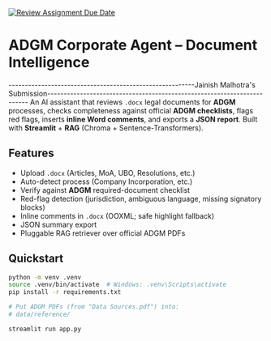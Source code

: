 [![Review Assignment Due Date](https://classroom.github.com/assets/deadline-readme-button-22041afd0340ce965d47ae6ef1cefeee28c7c493a6346c4f15d667ab976d596c.svg)](https://classroom.github.com/a/vgbm4cZ0)
# ADGM Corporate Agent – Document Intelligence

---------------------------------------------------------Jainish Malhotra's Submission------------------------------------------------------------------------
An AI assistant that reviews `.docx` legal documents for **ADGM** processes, checks completeness against official **ADGM checklists**, flags red flags, inserts **inline Word comments**, and exports a **JSON report**. Built with **Streamlit** + **RAG** (Chroma + Sentence-Transformers).

## Features
- Upload `.docx` (Articles, MoA, UBO, Resolutions, etc.)
- Auto-detect process (Company Incorporation, etc.)
- Verify against **ADGM** required-document checklist
- Red-flag detection (jurisdiction, ambiguous language, missing signatory blocks)
- Inline comments in `.docx` (OOXML; safe highlight fallback)
- JSON summary export
- Pluggable RAG retriever over official ADGM PDFs

## Quickstart

```bash
python -m venv .venv
source .venv/bin/activate  # Windows: .venv\Scripts\activate
pip install -r requirements.txt

# Put ADGM PDFs (from "Data Sources.pdf") into:
# data/reference/

streamlit run app.py
